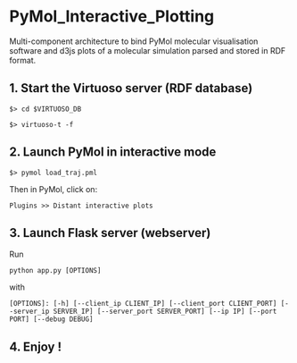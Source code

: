 # PyMol_Interactive_Plotting

Multi-component architecture to bind PyMol molecular visualisation software and d3js plots of a molecular simulation parsed and stored in RDF format.

## 1. Start the Virtuoso server (RDF database)

`$> cd $VIRTUOSO_DB`

`$> virtuoso-t -f`

## 2. Launch PyMol in interactive mode

`$> pymol load_traj.pml`

Then in PyMol, click on:

`Plugins >> Distant interactive plots`

## 3. Launch Flask server (webserver)

Run 

`python app.py [OPTIONS]`

with 

`[OPTIONS]:
[-h] [--client_ip CLIENT_IP] [--client_port CLIENT_PORT]
[--server_ip SERVER_IP] [--server_port SERVER_PORT] [--ip IP]
[--port PORT] [--debug DEBUG]`

## 4. Enjoy !
